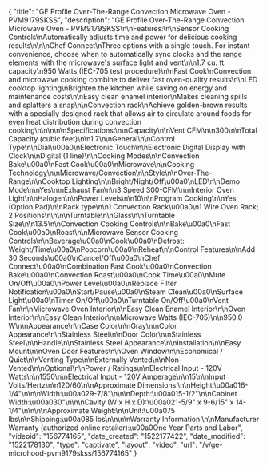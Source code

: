 {
    "title": "GE Profile Over-The-Range Convection Microwave Oven - PVM9179SKSS",
    "description": "GE Profile Over-The-Range Convection Microwave Oven - PVM9179SKSS\n\nFeatures:\n\nSensor Cooking Controls\nAutomatically adjusts time and power for delicious cooking results\n\n\nChef Connect\nThree options with a single touch. For instant convenience, choose when to automatically sync clocks and the range elements with the microwave's surface light and vent\n\n1.7 cu. ft. capacity\n950 Watts (IEC-705 test procedure)\n\nFast Cook\nConvection and microwave cooking combine to deliver fast oven-quality results\n\nLED cooktop lighting\nBrighten the kitchen while saving on energy and maintenance costs\n\nEasy clean enamel interior\nMakes cleaning spills and splatters a snap\n\nConvection rack\nAchieve golden-brown results with a specially designed rack that allows air to circulate around foods for even heat distribution during convection cooking\n\n\n\n\nSpecifications:\n\nCapacity\n\nVent CFM\n\n300\n\nTotal Capacity (cubic feet)\n\n1.7\n\nGeneral\n\nControl Type\n\nDial\u00a0\nElectronic Touch\n\nElectronic Digital Display with Clock\n\nDigital (1 line)\n\nCooking Modes\n\nConvection Bake\u00a0\nFast Cook\u00a0\nMicrowave\n\nCooking Technology\n\nMicrowave\/Convection\n\nStyle\n\nOver-The-Range\n\nCooktop Lighting\n\nBright\/Night\/Off\u00a0\nLED\n\nDemo Mode\n\nYes\n\nExhaust Fan\n\n3 Speed 300-CFM\n\nInterior Oven Light\n\nHalogen\n\nPower Levels\n\n10\n\nProgram Cooking\n\nYes (Option Pad)\n\nRack type\n\n1 Convection Rack\u00a0\n1 Wire Oven Rack; 2 Positions\n\n\n\nTurntable\n\nGlass\n\nTurntable Size\n\n13.5\n\nConvection Cooking Controls\n\nBake\u00a0\nFast Cook\u00a0\nRoast\n\nMicrowave Sensor Cooking Controls\n\nBeverage\u00a0\nCook\u00a0\nDefrost: Weight\/Time\u00a0\nPopcorn\u00a0\nReheat\n\nControl Features\n\nAdd 30 Seconds\u00a0\nCancel\/Off\u00a0\nChef Connect\u00a0\nCombination Fast Cook\u00a0\nConvection Bake\u00a0\nConvection Roast\u00a0\nCook Time\u00a0\nMute On\/Off\u00a0\nPower Level\u00a0\nReplace Filter Notification\u00a0\nStart\/Pause\u00a0\nSteam Clean\u00a0\nSurface Light\u00a0\nTimer On\/Off\u00a0\nTurntable On\/Off\u00a0\nVent Fan\n\nMicrowave Oven Interior\n\nEasy Clean Enamel Interior\n\nOven Interior\n\nEasy Clean Interior\n\nMicrowave Watts (IEC-705)\n\n950.0 W\n\nAppearance\n\nCase Color\n\nGray\n\nColor Appearance\n\nStainless Steel\n\nDoor Color\n\nStainless Steel\n\nHandle\n\nStainless Steel Appearance\n\nInstallation\n\nEasy Mount\n\nOven Door Features\n\nOven Window\n\nEconomical \/ Quiet\n\nVenting Type\n\nExternally Vented\n\nNon-Vented\n\nOptional\n\nPower \/ Ratings\n\nElectrical Input - 120V Watts\n\n1550\n\nElectrical Input - 120V Amperage\n\n15\n\nInput Volts\/Hertz\n\n120\/60\n\nApproximate Dimensions:\n\nHeight:\u00a016-1\/4\"\n\n\nWidth:\u00a029-7\/8\"\n\n\nDepth:\u00a015-1\/2\"\n\nCabinet Width:\u00a030\"\n\n\nCavity (W x H x D):\u00a021-5\/9\" x 9-6\/15\" x 14-1\/4\"\n\n\n\nApproximate Weight:\n\nUnit:\u00a075 lbs\n\nShipping:\u00a085 lbs\n\n\n\nWarranty Information:\n\nManufacturer Warranty (authorized online retailer):\u00a0One Year Parts and Labor",
    "videoid": "156774165",
    "date_created": "1522177422",
    "date_modified": "1522178130",
    "type": "captivate",
    "layout": "video",
    "url": "\/v\/ge-microhood-pvm9179skss\/156774165"
}